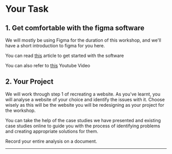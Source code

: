 # Your Task

## 1. Get comfortable with the figma software

We will mostly be using Figma for the duration of this workshop, and we'll have a short introduction to figma for you here.

You can read [this](https://designlab.com/figma-101-course/introduction-to-figma) article to get started with the software

You can also refer to [this](https://youtu.be/wIuVvCuiJhU?si=lAzAydAhOquMvJa1) Youtube Video

## 2. Your Project

We will work through step 1 of recreating a website. As you've learnt, you will analyse a website of your choice and identify the issues with it. Choose wisely as this will be the website you will be redesigning as your project for the workshop.

You can take the help of the case studies we have presented and existing case studies online to guide you with the process of identifying problems and creating appropriate solutions for them.

Record your entire analysis on a document.

---
